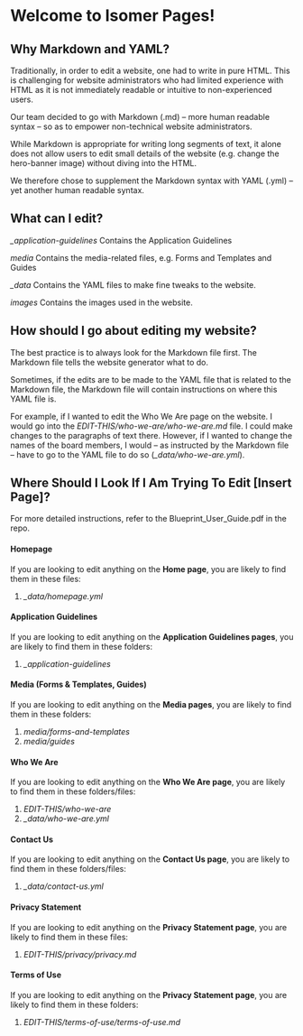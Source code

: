 # Welcome to Isomer Pages! 

## Why Markdown and YAML?

Traditionally, in order to edit a website, one had to write in pure HTML. This is challenging for website administrators who had limited experience with HTML as it is not immediately readable or intuitive to non-experienced users. 

Our team decided to go with Markdown (.md) – more human readable syntax – so as to empower non-technical website administrators.

While Markdown is appropriate for writing long segments of text, it alone does not allow users to edit small details of the website (e.g. change the hero-banner image) without diving into the HTML.

We therefore chose to supplement the Markdown syntax with YAML (.yml) – yet another human readable syntax.


## What can I edit?

*_application-guidelines*
Contains the Application Guidelines 

*media* 
Contains the media-related files, e.g. Forms and Templates and Guides

*_data* 
Contains the YAML files to make fine tweaks to the website.

*images*
Contains the images used in the website.

## How should I go about editing my website?

The best practice is to always look for the Markdown file first. The Markdown file tells the website generator what to do. 

Sometimes, if the edits are to be made to the YAML file that is related to the Markdown file, the Markdown file will contain instructions on where this YAML file is.

For example, if I wanted to edit the Who We Are page on the website. I would go into the *EDIT-THIS/who-we-are/who-we-are.md* file. I could make changes to the paragraphs of text there. However, if I wanted to change the names of the board members, I would – as instructed by the Markdown file – have to go to the YAML file to do so (*_data/who-we-are.yml*).


## Where Should I Look If I Am Trying To Edit [Insert Page]?

For more detailed instructions, refer to the Blueprint_User_Guide.pdf in the repo.

#### Homepage
If you are looking to edit anything on the **Home page**, you are likely to find them in these files:
1. *_data/homepage.yml*

#### Application Guidelines
If you are looking to edit anything on the **Application Guidelines pages**, you are likely to find them in these folders:
1. *_application-guidelines*

#### Media (Forms & Templates, Guides)
If you are looking to edit anything on the **Media pages**, you are likely to find them in these folders:
1. *media/forms-and-templates*
2. *media/guides*

#### Who We Are
If you are looking to edit anything on the **Who We Are page**, you are likely to find them in these folders/files:
1. *EDIT-THIS/who-we-are*
2. *_data/who-we-are.yml*

#### Contact Us
If you are looking to edit anything on the **Contact Us page**, you are likely to find them in these folders/files:
1. *_data/contact-us.yml*

#### Privacy Statement
If you are looking to edit anything on the **Privacy Statement page**, you are likely to find them in these files:
1. *EDIT-THIS/privacy/privacy.md*

#### Terms of Use
If you are looking to edit anything on the **Privacy Statement page**, you are likely to find them in these folders:
1. *EDIT-THIS/terms-of-use/terms-of-use.md*

